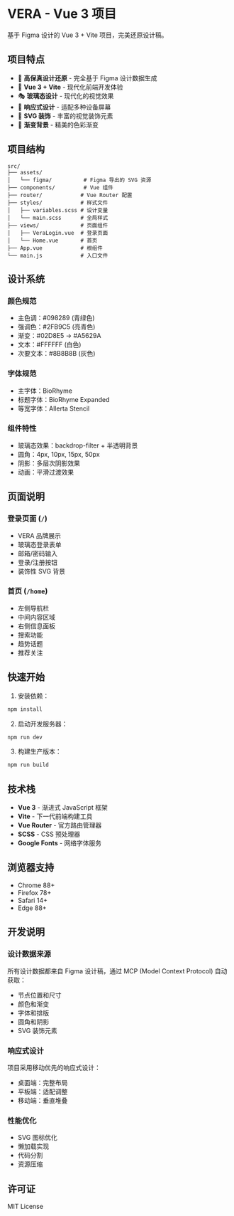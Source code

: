 # VERA - Vue 3 项目

基于 Figma 设计的 Vue 3 + Vite 项目，完美还原设计稿。

## 项目特点

- 🎨 **高保真设计还原** - 完全基于 Figma 设计数据生成
- 🚀 **Vue 3 + Vite** - 现代化前端开发体验
- 🎭 **玻璃态设计** - 现代化的视觉效果
- 📱 **响应式设计** - 适配多种设备屏幕
- 🎪 **SVG 装饰** - 丰富的视觉装饰元素
- 🌈 **渐变背景** - 精美的色彩渐变

## 项目结构

```
src/
├── assets/
│   └── figma/          # Figma 导出的 SVG 资源
├── components/         # Vue 组件
├── router/            # Vue Router 配置
├── styles/            # 样式文件
│   ├── variables.scss # 设计变量
│   └── main.scss      # 全局样式
├── views/             # 页面组件
│   ├── VeraLogin.vue  # 登录页面
│   └── Home.vue       # 首页
├── App.vue            # 根组件
└── main.js            # 入口文件
```

## 设计系统

### 颜色规范
- 主色调：#098289 (青绿色)
- 强调色：#2FB9C5 (亮青色)
- 渐变：#02D8E5 → #A5629A
- 文本：#FFFFFF (白色)
- 次要文本：#8B8B8B (灰色)

### 字体规范
- 主字体：BioRhyme
- 标题字体：BioRhyme Expanded
- 等宽字体：Allerta Stencil

### 组件特性
- 玻璃态效果：backdrop-filter + 半透明背景
- 圆角：4px, 10px, 15px, 50px
- 阴影：多层次阴影效果
- 动画：平滑过渡效果

## 页面说明

### 登录页面 (`/`)
- VERA 品牌展示
- 玻璃态登录表单
- 邮箱/密码输入
- 登录/注册按钮
- 装饰性 SVG 背景

### 首页 (`/home`)
- 左侧导航栏
- 中间内容区域
- 右侧信息面板
- 搜索功能
- 趋势话题
- 推荐关注

## 快速开始

1. 安装依赖：
```bash
npm install
```

2. 启动开发服务器：
```bash
npm run dev
```

3. 构建生产版本：
```bash
npm run build
```

## 技术栈

- **Vue 3** - 渐进式 JavaScript 框架
- **Vite** - 下一代前端构建工具
- **Vue Router** - 官方路由管理器
- **SCSS** - CSS 预处理器
- **Google Fonts** - 网络字体服务

## 浏览器支持

- Chrome 88+
- Firefox 78+
- Safari 14+
- Edge 88+

## 开发说明

### 设计数据来源
所有设计数据都来自 Figma 设计稿，通过 MCP (Model Context Protocol) 自动获取：
- 节点位置和尺寸
- 颜色和渐变
- 字体和排版
- 圆角和阴影
- SVG 装饰元素

### 响应式设计
项目采用移动优先的响应式设计：
- 桌面端：完整布局
- 平板端：适配调整
- 移动端：垂直堆叠

### 性能优化
- SVG 图标优化
- 懒加载实现
- 代码分割
- 资源压缩

## 许可证

MIT License 
